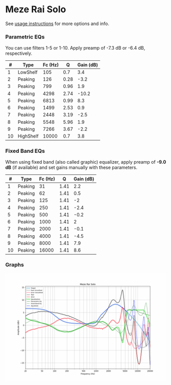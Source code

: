 # Meze Rai Solo
See [usage instructions](https://github.com/jaakkopasanen/AutoEq#usage) for more options and info.

### Parametric EQs
You can use filters 1-5 or 1-10. Apply preamp of -7.3 dB or -6.4 dB, respectively.

|   # | Type      |   Fc (Hz) |    Q |   Gain (dB) |
|-----|-----------|-----------|------|-------------|
|   1 | LowShelf  |       105 | 0.7  |         3.4 |
|   2 | Peaking   |       126 | 0.28 |        -3.2 |
|   3 | Peaking   |       799 | 0.96 |         1.9 |
|   4 | Peaking   |      4298 | 2.74 |       -10.2 |
|   5 | Peaking   |      6813 | 0.99 |         8.3 |
|   6 | Peaking   |      1499 | 2.53 |         0.9 |
|   7 | Peaking   |      2448 | 3.19 |        -2.5 |
|   8 | Peaking   |      5548 | 5.96 |         1.9 |
|   9 | Peaking   |      7266 | 3.67 |        -2.2 |
|  10 | HighShelf |     10000 | 0.7  |         3.8 |

### Fixed Band EQs
When using fixed band (also called graphic) equalizer, apply preamp of **-9.0 dB** (if available) and set gains manually with these parameters.

|   # | Type    |   Fc (Hz) |    Q |   Gain (dB) |
|-----|---------|-----------|------|-------------|
|   1 | Peaking |        31 | 1.41 |         2.2 |
|   2 | Peaking |        62 | 1.41 |         0.5 |
|   3 | Peaking |       125 | 1.41 |        -2   |
|   4 | Peaking |       250 | 1.41 |        -2.4 |
|   5 | Peaking |       500 | 1.41 |        -0.2 |
|   6 | Peaking |      1000 | 1.41 |         2   |
|   7 | Peaking |      2000 | 1.41 |        -0.1 |
|   8 | Peaking |      4000 | 1.41 |        -4.5 |
|   9 | Peaking |      8000 | 1.41 |         7.9 |
|  10 | Peaking |     16000 | 1.41 |         8.6 |

### Graphs
![](./Meze%20Rai%20Solo.png)
